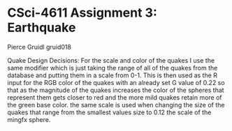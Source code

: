 # CSci-4611 Assignment 3:  Earthquake
Pierce Gruidl
gruid018

Quake Design Decisions:
For the scale and color of the quakes I use the same modifier which is just taking the range of all of the
quakes from the database and putting them in a scale from 0-1. This is then used as the R input for the RGB color
of the quakes with an already set G value of 0.22 so that as the magnitude of the quakes increases the color of
the spheres that represent them gets closer to red and the more mild quakes retain more of the green base color.
the same scale is used when changing the size of the quakes that range from the smallest values size to 0.12 the
scale of the mingfx sphere.